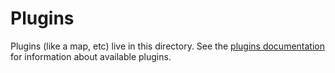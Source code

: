 # Plugins

Plugins (like a map, etc) live in this directory. See the
[plugins documentation](/docs/plugins.md) for information about available
plugins.
